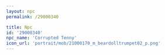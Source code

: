 ```yaml
---
layout: npc
permalink: /29000340

title: Npc
id: '29000340'
npc_name: 'Corrupted Tenny'
icon_url: 'portrait/mob/21000170_m_beardolltrumpet02_p.png'
---
```

